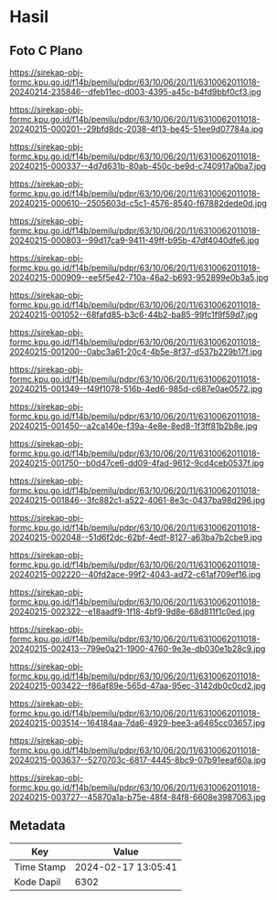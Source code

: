 # Hasil

## Foto C Plano

https://sirekap-obj-formc.kpu.go.id/f14b/pemilu/pdpr/63/10/06/20/11/6310062011018-20240214-235846--dfeb11ec-d003-4395-a45c-b4fd9bbf0cf3.jpg

https://sirekap-obj-formc.kpu.go.id/f14b/pemilu/pdpr/63/10/06/20/11/6310062011018-20240215-000201--29bfd8dc-2038-4f13-be45-51ee9d07784a.jpg

https://sirekap-obj-formc.kpu.go.id/f14b/pemilu/pdpr/63/10/06/20/11/6310062011018-20240215-000337--4d7d631b-80ab-450c-be9d-c740917a0ba7.jpg

https://sirekap-obj-formc.kpu.go.id/f14b/pemilu/pdpr/63/10/06/20/11/6310062011018-20240215-000610--2505603d-c5c1-4576-8540-f67882dede0d.jpg

https://sirekap-obj-formc.kpu.go.id/f14b/pemilu/pdpr/63/10/06/20/11/6310062011018-20240215-000803--99d17ca9-9411-49ff-b95b-47df4040dfe6.jpg

https://sirekap-obj-formc.kpu.go.id/f14b/pemilu/pdpr/63/10/06/20/11/6310062011018-20240215-000909--ee5f5e42-710a-46a2-b693-952899e0b3a5.jpg

https://sirekap-obj-formc.kpu.go.id/f14b/pemilu/pdpr/63/10/06/20/11/6310062011018-20240215-001052--68fafd85-b3c6-44b2-ba85-99fc1f9f59d7.jpg

https://sirekap-obj-formc.kpu.go.id/f14b/pemilu/pdpr/63/10/06/20/11/6310062011018-20240215-001200--0abc3a61-20c4-4b5e-8f37-d537b229b17f.jpg

https://sirekap-obj-formc.kpu.go.id/f14b/pemilu/pdpr/63/10/06/20/11/6310062011018-20240215-001349--f49f1078-516b-4ed6-985d-c687e0ae0572.jpg

https://sirekap-obj-formc.kpu.go.id/f14b/pemilu/pdpr/63/10/06/20/11/6310062011018-20240215-001450--a2ca140e-f39a-4e8e-8ed8-1f3ff81b2b8e.jpg

https://sirekap-obj-formc.kpu.go.id/f14b/pemilu/pdpr/63/10/06/20/11/6310062011018-20240215-001750--b0d47ce6-dd09-4fad-9612-9cd4ceb0537f.jpg

https://sirekap-obj-formc.kpu.go.id/f14b/pemilu/pdpr/63/10/06/20/11/6310062011018-20240215-001846--3fc882c1-a522-4061-8e3c-0437ba98d296.jpg

https://sirekap-obj-formc.kpu.go.id/f14b/pemilu/pdpr/63/10/06/20/11/6310062011018-20240215-002048--51d6f2dc-62bf-4edf-8127-a63ba7b2cbe9.jpg

https://sirekap-obj-formc.kpu.go.id/f14b/pemilu/pdpr/63/10/06/20/11/6310062011018-20240215-002220--40fd2ace-99f2-4043-ad72-c61af709ef16.jpg

https://sirekap-obj-formc.kpu.go.id/f14b/pemilu/pdpr/63/10/06/20/11/6310062011018-20240215-002322--e18aadf9-1f18-4bf9-9d8e-68d811f1c0ed.jpg

https://sirekap-obj-formc.kpu.go.id/f14b/pemilu/pdpr/63/10/06/20/11/6310062011018-20240215-002413--799e0a21-1900-4760-9e3e-db030e1b28c9.jpg

https://sirekap-obj-formc.kpu.go.id/f14b/pemilu/pdpr/63/10/06/20/11/6310062011018-20240215-003422--f86af89e-565d-47aa-95ec-3142db0c0cd2.jpg

https://sirekap-obj-formc.kpu.go.id/f14b/pemilu/pdpr/63/10/06/20/11/6310062011018-20240215-003514--164184aa-7da6-4929-bee3-a6465cc03657.jpg

https://sirekap-obj-formc.kpu.go.id/f14b/pemilu/pdpr/63/10/06/20/11/6310062011018-20240215-003637--5270703c-6817-4445-8bc9-07b91eeaf60a.jpg

https://sirekap-obj-formc.kpu.go.id/f14b/pemilu/pdpr/63/10/06/20/11/6310062011018-20240215-003727--45870a1a-b75e-48f4-84f8-6608e3987063.jpg


## Metadata

| Key        | Value               |
| ---------- | ------------------- |
| Time Stamp | 2024-02-17 13:05:41 |
| Kode Dapil | 6302                |



